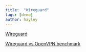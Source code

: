 ```yaml
---
title:  "Wireguard"
tags: [demo]
author: hayley
---
```


[Wireguard](https://ziwon.github.io/post/wireguard/) <br/>

[Wireguard vs OpenVPN benchmark](https://restoreprivacy.com/vpn/wireguard-vs-openvpn/)

